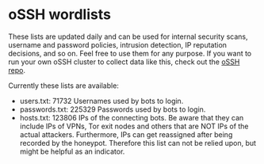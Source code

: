 # oSSH wordlists
These lists are updated daily and can be used for internal security scans, username and password policies, intrusion detection, IP reputation decisions, and so on. Feel free to use them for any purpose. If you want to run your own oSSH cluster to collect data like this, check out the [oSSH repo](https://github.com/toxyl/ossh).  

Currently these lists are available:  
- users.txt: 71732                                                                                                                                                                                                                                                                                                                                                 Usernames used by bots to login. 
- passwords.txt: 225329                                                                                                                                                                                                                                                                                                                                                 Passwords used by bots to login. 
- hosts.txt: 123806                                                                                                                                                                                                                                                                                                                                                 IPs of the connecting bots. Be aware that they can include IPs of VPNs, Tor exit nodes and others that are NOT IPs of the actual attackers. Furthermore, IPs can get reassigned after being recorded by the honeypot. Therefore this list can not be relied upon, but might be helpful as an indicator.
